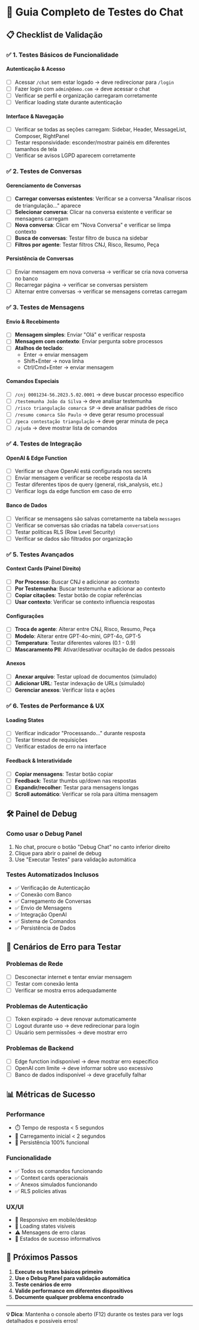# 🧪 Guia Completo de Testes do Chat

## 📋 **Checklist de Validação**

### ✅ **1. Testes Básicos de Funcionalidade**

#### **Autenticação & Acesso**

- [ ] Acessar `/chat` sem estar logado → deve redirecionar para `/login`
- [ ] Fazer login com `admin@demo.com` → deve acessar o chat
- [ ] Verificar se perfil e organização carregaram corretamente
- [ ] Verificar loading state durante autenticação

#### **Interface & Navegação**

- [ ] Verificar se todas as seções carregam: Sidebar, Header, MessageList, Composer, RightPanel
- [ ] Testar responsividade: esconder/mostrar painéis em diferentes tamanhos de tela
- [ ] Verificar se avisos LGPD aparecem corretamente

### ✅ **2. Testes de Conversas**

#### **Gerenciamento de Conversas**

- [ ] **Carregar conversas existentes**: Verificar se a conversa "Analisar riscos de triangulação..." aparece
- [ ] **Selecionar conversa**: Clicar na conversa existente e verificar se mensagens carregam
- [ ] **Nova conversa**: Clicar em "Nova Conversa" e verificar se limpa contexto
- [ ] **Busca de conversas**: Testar filtro de busca na sidebar
- [ ] **Filtros por agente**: Testar filtros CNJ, Risco, Resumo, Peça

#### **Persistência de Conversas**

- [ ] Enviar mensagem em nova conversa → verificar se cria nova conversa no banco
- [ ] Recarregar página → verificar se conversas persistem
- [ ] Alternar entre conversas → verificar se mensagens corretas carregam

### ✅ **3. Testes de Mensagens**

#### **Envio & Recebimento**

- [ ] **Mensagem simples**: Enviar "Olá" e verificar resposta
- [ ] **Mensagem com contexto**: Enviar pergunta sobre processos
- [ ] **Atalhos de teclado**:
  - Enter → enviar mensagem
  - Shift+Enter → nova linha
  - Ctrl/Cmd+Enter → enviar mensagem

#### **Comandos Especiais**

- [ ] `/cnj 0001234-56.2023.5.02.0001` → deve buscar processo específico
- [ ] `/testemunha João da Silva` → deve analisar testemunha
- [ ] `/risco triangulação comarca SP` → deve analisar padrões de risco
- [ ] `/resumo comarca São Paulo` → deve gerar resumo processual
- [ ] `/peca contestação triangulação` → deve gerar minuta de peça
- [ ] `/ajuda` → deve mostrar lista de comandos

### ✅ **4. Testes de Integração**

#### **OpenAI & Edge Function**

- [ ] Verificar se chave OpenAI está configurada nos secrets
- [ ] Enviar mensagem e verificar se recebe resposta da IA
- [ ] Testar diferentes tipos de query (general, risk_analysis, etc.)
- [ ] Verificar logs da edge function em caso de erro

#### **Banco de Dados**

- [ ] Verificar se mensagens são salvas corretamente na tabela `messages`
- [ ] Verificar se conversas são criadas na tabela `conversations`
- [ ] Testar políticas RLS (Row Level Security)
- [ ] Verificar se dados são filtrados por organização

### ✅ **5. Testes Avançados**

#### **Context Cards (Painel Direito)**

- [ ] **Por Processo**: Buscar CNJ e adicionar ao contexto
- [ ] **Por Testemunha**: Buscar testemunha e adicionar ao contexto
- [ ] **Copiar citações**: Testar botão de copiar referências
- [ ] **Usar contexto**: Verificar se contexto influencia respostas

#### **Configurações**

- [ ] **Troca de agente**: Alterar entre CNJ, Risco, Resumo, Peça
- [ ] **Modelo**: Alterar entre GPT-4o-mini, GPT-4o, GPT-5
- [ ] **Temperatura**: Testar diferentes valores (0.1 - 0.9)
- [ ] **Mascaramento PII**: Ativar/desativar ocultação de dados pessoais

#### **Anexos**

- [ ] **Anexar arquivo**: Testar upload de documentos (simulado)
- [ ] **Adicionar URL**: Testar indexação de URLs (simulado)
- [ ] **Gerenciar anexos**: Verificar lista e ações

### ✅ **6. Testes de Performance & UX**

#### **Loading States**

- [ ] Verificar indicador "Processando..." durante resposta
- [ ] Testar timeout de requisições
- [ ] Verificar estados de erro na interface

#### **Feedback & Interatividade**

- [ ] **Copiar mensagens**: Testar botão copiar
- [ ] **Feedback**: Testar thumbs up/down nas respostas
- [ ] **Expandir/recolher**: Testar para mensagens longas
- [ ] **Scroll automático**: Verificar se rola para última mensagem

## 🛠️ **Painel de Debug**

### **Como usar o Debug Panel**

1. No chat, procure o botão "Debug Chat" no canto inferior direito
2. Clique para abrir o painel de debug
3. Use "Executar Testes" para validação automática

### **Testes Automatizados Inclusos**

- ✅ Verificação de Autenticação
- ✅ Conexão com Banco
- ✅ Carregamento de Conversas
- ✅ Envio de Mensagens
- ✅ Integração OpenAI
- ✅ Sistema de Comandos
- ✅ Persistência de Dados

## 🚨 **Cenários de Erro para Testar**

### **Problemas de Rede**

- [ ] Desconectar internet e tentar enviar mensagem
- [ ] Testar com conexão lenta
- [ ] Verificar se mostra erros adequadamente

### **Problemas de Autenticação**

- [ ] Token expirado → deve renovar automaticamente
- [ ] Logout durante uso → deve redirecionar para login
- [ ] Usuário sem permissões → deve mostrar erro

### **Problemas de Backend**

- [ ] Edge function indisponível → deve mostrar erro específico
- [ ] OpenAI com limite → deve informar sobre uso excessivo
- [ ] Banco de dados indisponível → deve gracefully falhar

## 📊 **Métricas de Sucesso**

### **Performance**

- ⏱️ Tempo de resposta < 5 segundos
- 🔄 Carregamento inicial < 2 segundos
- 💾 Persistência 100% funcional

### **Funcionalidade**

- ✅ Todos os comandos funcionando
- ✅ Context cards operacionais
- ✅ Anexos simulados funcionando
- ✅ RLS policies ativas

### **UX/UI**

- 📱 Responsivo em mobile/desktop
- 🎨 Loading states visíveis
- ⚠️ Mensagens de erro claras
- 🔄 Estados de sucesso informativos

## 🎯 **Próximos Passos**

1. **Execute os testes básicos primeiro**
2. **Use o Debug Panel para validação automática**
3. **Teste cenários de erro**
4. **Valide performance em diferentes dispositivos**
5. **Documente qualquer problema encontrado**

---

**💡 Dica**: Mantenha o console aberto (F12) durante os testes para ver logs detalhados e possíveis erros!
